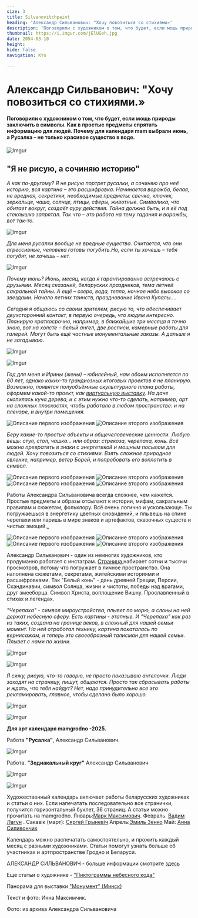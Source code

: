 ```yaml
---
size: 3
title: Silvanovitchpaint
heading: 'Александр Сильванович: "Хочу повозиться со стихиями»'
description: 'Поговорили с художником о том, что будет, если мощь природы заключить в символы. Как в простые предметы спрятать информацию для людей. Почему для календаря  mam выбрали июнь, а Русалка – не только красивое существо в воде.'
thumbnail: https://i.imgur.com/jElUGeh.jpg
date: 2054-03-10
height: 
hide: false
navigation: Кто

---
```

# Александр Сильванович: "Хочу повозиться со стихиями.»

#### Поговорили с художником о том, что будет, если мощь природы заключить в символы. Как в простые предметы спрятать информацию для людей. Почему для календаря mam выбрали июнь, а Русалка – не только красивое существо в воде.

![Imgur](https://i.imgur.com/Jf2BCzI.jpg)

## "Я не рисую, а сочиняю историю"

_А как по-другому? Я не рисую портрет русалки, а сочиняю про неё историю, вся картина – это расшифровка. Начинается ворожба, белая, не вредная, секретики, необходимые предметы: свечка, ключик, зеркальце, чаша, солнце, птицы, сферы, животные. Символика, что обитает вокруг, создаёт ауру действия.
Тайна должна быть, и я её под стеклышко запрятал. Так что – это работа на тему гадания и ворожбы, вот так-то._ 

![Imgur](https://i.imgur.com/jElUGeh.jpg)

 _Для меня русалки вообще не вредные существа. Считается, что они агрессивные, человека готовы погубить.Но, если ты хочешь – тебя погубят, не хочешь – нет._ 

![Imgur](https://i.imgur.com/1thG82K.jpg)

_Почему июнь? Июнь, месяц, когда я гарантированно встречаюсь с друзьями. Месяц сказаний, беларуских праздников, тема летней сакральной тайны. А ещё – озеро, вода, тепло, ночное небо высокое со звездами. Начало летних таинств, празднование Ивана Купалы._…

_Сегодня я общаюсь со своим зрителем, рисую то, что обеспечивает двухсторонний контакт, в первую очередь, что людям интересно. Планирую краткосрочно, например, в ближайшие три месяца я точно знаю, вот на холсте – белый ангел, две росписи, камерные работы для галерей. Могут быть ещё частные монументальные заказы. А дальше я не загадываю_.

![Imgur](https://i.imgur.com/qypQqDS.jpg)

![Imgur](https://i.imgur.com/zD9lbTb.jpg)

_Год для меня и Ирины (жены) – юбилейный, нам обоим исполняется по 60 лет, однако каких-то грандиозных итоговых проектов я не планирую. Возможно, появятся полуобъёмные скульптурного плана работы, оформим какой-то проект, как [виртуальную выставку](https://www.mamgrodno.com/panorama/silvanovich2.html). На даче скопилась куча дерева, и с этим нужно что-то сделать, например, арт на сложных плоскостях, чтобы работало в любом пространстве: и на пленэре, и внутри помещения._

<div class="gallery2">
<img src="https://i.imgur.com/duTCLDb.jpeg" alt="Описание первого изображения"> 
<img src="https://i.imgur.com/l3iHhPU.jpeg" alt="Описание второго изображения"> 
</div>

_Беру какие-то простые объекты и общечеловеческие ценности. Любую вещь: стул, стол, чашка... или образ: стрекоза, черепаха, конь. Всё можно превратить в знаки с энергетикой и мощным посылом для людей. Хочу повозиться со стихиями. Взять сложное природное явление, например, ветер Борей, и попробовать его воплотить в символ._

<div class="gallery2">
<img src="https://i.imgur.com/P2tJ7kB.jpeg" alt="Описание первого изображения"> 
<img src="https://i.imgur.com/53oIrC8.jpeg" alt="Описание второго изображения"> 
</div>

<div class="gallery2">
<img src="https://i.imgur.com/9eAZU58.jpeg" alt="Описание первого изображения"> 
<img src="https://i.imgur.com/5wMXPrN.jpeg" alt="Описание второго изображения"> 
</div>

Работы Александра Сильвановича всегда сложнее, чем кажется. Простые предметы и образы отсылают к истории, мифам, сакральным правилам и сюжетам, фольклору. Всё очень логично и ускользающе. Ты погружаешься в энергетику цветных сновидений, и плывешь на спине черепахи или паришь в мире знаков и артефактов, сказочных существ и чистых эмоций._

<div class="gallery2">
<img src="https://i.imgur.com/O5EW7zP.jpeg" alt="Описание первого изображения"> 
<img src="https://i.imgur.com/OcH5IuK.jpeg" alt="Описание второго изображения"> 
</div>

<div class="gallery2">
<img src="https://i.imgur.com/EbeOUrr.jpeg" alt="Описание первого изображения"> 
<img src="https://i.imgur.com/Eh5YLLf.jpeg" alt="Описание второго изображения"> 
</div>

Александр Сильванович - один из немногих художников, кто продуманно работает с инстаграм. [Страница ](https://www.instagram.com/silvanovich_alexandr/) набирает сотни и тысячи просмотров, потому что погружает в личное пространство. Она наполнена сюжетами, секретами, житейскими историями и расшифровками. Так "Белый конь" - дань древней Греции, Персии, Скандинавии, символ Солнца, жизни и чистоты, победы над врагами, друг змееборца. Символ Христа, воплощение Вишну. Прославленный в стихах и легендах. 

_"Черепаха" - символ мироустройства, плывет по морю, а слоны на ней держат небесную сферу. Есть картины - этапные. И "Черепаха" как раз из таких, создана на границе веков, в сложный для нашей семьи момент. На ней отработал технику, картина покаталась по вернисажам, и теперь это своеобразный талисман для нашей семьи. Плывет с нами по жизни._ 

![Imgur](https://i.imgur.com/tZfttoQ.jpg)

![Imgur](https://i.imgur.com/sRelBZ2.jpg)

_Я сижу, рисую, что-то говорю, не просто показываю ангелочки. Люди заходят на страницу, пишут, общаются. Просто так сбрасывать работы и ждать, что тебя найдут? Нет, надо принудительно все это рекламировать, главное, чтобы сделано было хорошо._

![Imgur](https://i.imgur.com/8DHVZpZ.jpg)

![Imgur](https://i.imgur.com/VvXDXFq.jpg)

**Для арт календаря mamgrodno -2025.**

Работа **"Русалка"**, Александр Сильванович. 

![Imgur](https://i.imgur.com/RLADjiZ.jpg)

Работа. **"Зодиакальный круг"** Александр Сильванович

![Imgur](https://i.imgur.com/cuxfHE6.jpg)

![Imgur](https://i.imgur.com/qGCVAiB.jpg)

Художественный календарь включает работы беларусских художниках и статьи о них. Если напечатать последовательно все странички, получится горизонтальный буклет, 36 страниц. А статьи можно прочитать на mamgrodno. Январь:[Марк Максимович](https://www.mamgrodno.com/projects/markmaksimovitch.html). Февраль. [Вадим Лагун](https://www.mamgrodno.com/projects/lagunart.html) . Сакавік (март): [Сяргей Грыневіч](https://www.mamgrodno.com/projects/grinevitchcalendar.html) Апрель:[Эмиль Зенко](https://www.mamgrodno.com/projects/zenkoart.html) Май: [Анна Силивончик](https://www.mamgrodno.com/projects/silivonchik.html)

Календарь можно распечатать самостоятельно, и прожить каждый месяц с разными художниками. Статьи помогут узнать больше об участниках и артпространстве Гродно и Беларуси.

АЛЕКСАНДР СИЛЬВАНОВИЧ - больше информации смотрите [здесь](https://www.instagram.com/silvanovich_alexandr/)

Еще статьи о художнике - ["Пиктограммы небесного кода"](https://www.mamgrodno.com/projects/silvanovich.html)

Панорама для выставки ["Монумент" (Минск)](https://www.mamgrodno.com/panorama/pano5.html)

Текст и фото: Инна Максимчик.

Фото: из архива Александра Сильвановича












